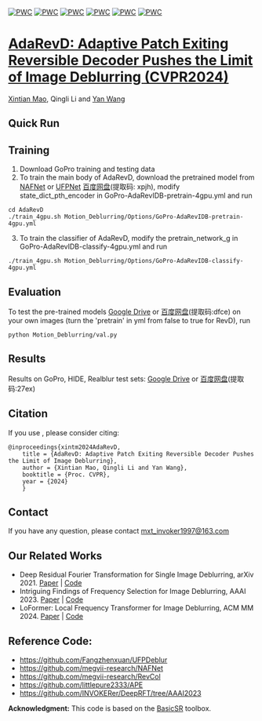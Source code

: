 [![PWC](https://img.shields.io/endpoint.svg?url=https://paperswithcode.com/badge/adarevd-adaptive-patch-exiting-reversible-1/image-deblurring-on-gopro)](https://paperswithcode.com/sota/image-deblurring-on-gopro?p=adarevd-adaptive-patch-exiting-reversible-1)
[![PWC](https://img.shields.io/endpoint.svg?url=https://paperswithcode.com/badge/adarevd-adaptive-patch-exiting-reversible-1/deblurring-on-hide-trained-on-gopro)](https://paperswithcode.com/sota/deblurring-on-hide-trained-on-gopro?p=adarevd-adaptive-patch-exiting-reversible-1)
[![PWC](https://img.shields.io/endpoint.svg?url=https://paperswithcode.com/badge/adarevd-adaptive-patch-exiting-reversible-1/deblurring-on-realblur-j-1)](https://paperswithcode.com/sota/deblurring-on-realblur-j-1?p=adarevd-adaptive-patch-exiting-reversible-1)
[![PWC](https://img.shields.io/endpoint.svg?url=https://paperswithcode.com/badge/adarevd-adaptive-patch-exiting-reversible-1/deblurring-on-realblur-j-trained-on-gopro)](https://paperswithcode.com/sota/deblurring-on-realblur-j-trained-on-gopro?p=adarevd-adaptive-patch-exiting-reversible-1)
[![PWC](https://img.shields.io/endpoint.svg?url=https://paperswithcode.com/badge/adarevd-adaptive-patch-exiting-reversible-1/deblurring-on-realblur-r)](https://paperswithcode.com/sota/deblurring-on-realblur-r?p=adarevd-adaptive-patch-exiting-reversible-1)
[![PWC](https://img.shields.io/endpoint.svg?url=https://paperswithcode.com/badge/adarevd-adaptive-patch-exiting-reversible-1/deblurring-on-realblur-r-trained-on-gopro)](https://paperswithcode.com/sota/deblurring-on-realblur-r-trained-on-gopro?p=adarevd-adaptive-patch-exiting-reversible-1)

# [AdaRevD: Adaptive Patch Exiting Reversible Decoder Pushes the Limit of Image Deblurring (CVPR2024)](https://openaccess.thecvf.com/content/CVPR2024/html/Mao_AdaRevD_Adaptive_Patch_Exiting_Reversible_Decoder_Pushes_the_Limit_of_CVPR_2024_paper.html)
[Xintian Mao](https://scholar.google.es/citations?user=eM5Ogs8AAAAJ&hl=en), Qingli Li and [Yan Wang](https://scholar.google.com/citations?user=5a1Cmk0AAAAJ&hl=en)





## Quick Run

## Training
1. Download GoPro training and testing data
2. To train the main body of AdaRevD, download the pretrained model from [NAFNet](https://github.com/megvii-research/NAFNet) or [UFPNet](https://github.com/Fangzhenxuan/UFPDeblur) [百度网盘](https://pan.baidu.com/s/1ibUqnlcl_F21CiBukEQHBA)(提取码: xpjh), modify state_dict_pth_encoder in GoPro-AdaRevIDB-pretrain-4gpu.yml and run
 ```
cd AdaRevD
./train_4gpu.sh Motion_Deblurring/Options/GoPro-AdaRevIDB-pretrain-4gpu.yml
```
3. To train the classifier of AdaRevD, modify the pretrain_network_g in GoPro-AdaRevIDB-classify-4gpu.yml and run
 ```
./train_4gpu.sh Motion_Deblurring/Options/GoPro-AdaRevIDB-classify-4gpu.yml
```

## Evaluation
To test the pre-trained models [Google Drive](https://drive.google.com/drive/folders/1r4SKc6jRBK5gr1Kl4iORHBjd-5TRKTSY?usp=sharing) or [百度网盘](https://pan.baidu.com/s/1AttePVDB1IcfLPMscg1-Bg)(提取码:dfce) on your own images (turn the 'pretrain' in yml from false to true for RevD), run 
```
python Motion_Deblurring/val.py 
```

## Results
Results on GoPro, HIDE, Realblur test sets:
[Google Drive](https://drive.google.com/drive/folders/11mYTAqCln1dg7TmeQw3dAffpZ2uecUpe?usp=sharing) or [百度网盘](https://pan.baidu.com/s/1xoEgsisdnMnjbEHcCXOa2Q)(提取码:27ex)

## Citation
If you use , please consider citing:
```
@inproceedings{xintm2024AdaRevD, 
    title = {AdaRevD: Adaptive Patch Exiting Reversible Decoder Pushes the Limit of Image Deblurring},
    author = {Xintian Mao, Qingli Li and Yan Wang}, 
    booktitle = {Proc. CVPR}, 
    year = {2024}
    }
```
## Contact
If you have any question, please contact mxt_invoker1997@163.com

## Our Related Works
- Deep Residual Fourier Transformation for Single Image Deblurring, arXiv 2021. [Paper](https://arxiv.org/abs/2111.11745v1) | [Code](https://github.com/INVOKERer/DeepRFT)
- Intriguing Findings of Frequency Selection for Image Deblurring, AAAI 2023. [Paper](https://arxiv.org/abs/2111.11745) | [Code](https://github.com/DeepMed-Lab-ECNU/DeepRFT-AAAI2023)
- LoFormer: Local Frequency Transformer for Image Deblurring, ACM MM 2024. [Paper](https://arxiv.org/abs/2407.16993) | [Code](https://github.com/INVOKERer/LoFormer)

## Reference Code:
- https://github.com/Fangzhenxuan/UFPDeblur
- https://github.com/megvii-research/NAFNet
- https://github.com/megvii-research/RevCol
- https://github.com/littlepure2333/APE
- https://github.com/INVOKERer/DeepRFT/tree/AAAI2023

**Acknowledgment:** This code is based on the [BasicSR](https://github.com/xinntao/BasicSR) toolbox. 
